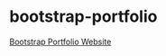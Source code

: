 # bootstrap-portfolio

[Bootstrap Portfolio Website](https://mdhcodes.github.io/bootstrap-portfolio/)
